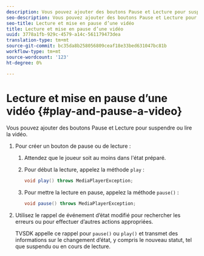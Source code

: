 ```yaml
---
description: Vous pouvez ajouter des boutons Pause et Lecture pour suspendre ou lire la vidéo.
seo-description: Vous pouvez ajouter des boutons Pause et Lecture pour suspendre ou lire la vidéo.
seo-title: Lecture et mise en pause d’une vidéo
title: Lecture et mise en pause d’une vidéo
uuid: 3778a1fb-929c-4579-a14c-561179473dea
translation-type: tm+mt
source-git-commit: bc35da8b258056809ceaf18e33bed631047bc81b
workflow-type: tm+mt
source-wordcount: '123'
ht-degree: 0%

---
```



# Lecture et mise en pause d’une vidéo {#play-and-pause-a-video}

Vous pouvez ajouter des boutons Pause et Lecture pour suspendre ou lire la vidéo.

1. Pour créer un bouton de pause ou de lecture :
   1. Attendez que le joueur soit au moins dans l&#39;état préparé.
   1. Pour début la lecture, appelez la méthode `play` :

      ```java
      void play() throws MediaPlayerException;
      ```

   1. Pour mettre la lecture en pause, appelez la méthode `pause()` :

      ```java
      void pause() throws MediaPlayerException;
      ```

1. Utilisez le rappel de événement d’état modifié pour rechercher les erreurs ou pour effectuer d’autres actions appropriées.

   TVSDK appelle ce rappel pour `pause()` ou `play()` et transmet des informations sur le changement d’état, y compris le nouveau statut, tel que suspendu ou en cours de lecture.